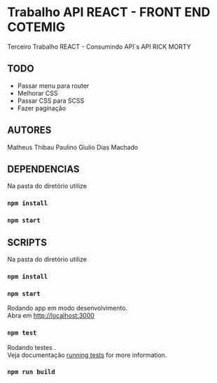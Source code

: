 # Trabalho API REACT - FRONT END COTEMIG
Terceiro Trabalho REACT - Consumindo API`s 
API RICK MORTY



## TODO
 - Passar menu para router
 - Melhorar CSS
 - Passar CSS para SCSS
 - Fazer paginação
 





## AUTORES
Matheus Thibau Paulino 
Giulio Dias Machado

## DEPENDENCIAS

Na pasta do diretório utilize 
### `npm install`
### `npm start`

## SCRIPTS

Na pasta do diretório utilize 
### `npm install`
### `npm start`


Rodando app em modo desenvolvimento.\
Abra em  [http://localhost:3000](http://localhost:3000) 

### `npm test`

Rodando testes .\
Veja documentação [running tests](https://facebook.github.io/create-react-app/docs/running-tests) for more information.

### `npm run build`

